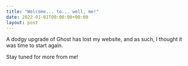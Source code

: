 ```yaml
---
title: "Welcome... to... well, me!"
date: 2022-01-01T00:00:00+00:00
layout: post
---
```


A dodgy upgrade of Ghost has lost my website, and as such, I thought it was time to start again.

Stay tuned for more from me!